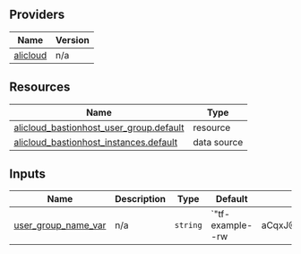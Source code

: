 <!-- BEGIN_TF_DOCS -->
## Providers

| Name | Version |
|------|---------|
| <a name="provider_alicloud"></a> [alicloud](#provider\_alicloud) | n/a |

## Resources

| Name | Type |
|------|------|
| [alicloud_bastionhost_user_group.default](https://registry.terraform.io/providers/hashicorp/alicloud/latest/docs/resources/bastionhost_user_group) | resource |
| [alicloud_bastionhost_instances.default](https://registry.terraform.io/providers/hashicorp/alicloud/latest/docs/data-sources/bastionhost_instances) | data source |

## Inputs

| Name | Description | Type | Default | Required |
|------|-------------|------|---------|:--------:|
| <a name="input_user_group_name_var"></a> [user\_group\_name\_var](#input\_user\_group\_name\_var) | n/a | `string` | `"tf-example--rw|aCqxJ@ILzv_OOSedz?"` | no |
<!-- END_TF_DOCS -->    